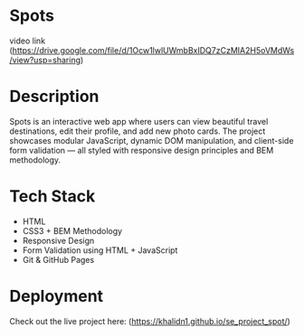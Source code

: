 # Spots
video link (https://drive.google.com/file/d/1Ocw1lwlUWmbBxIDQ7zCzMIA2H5oVMdWs/view?usp=sharing)

# Description
Spots is an interactive web app where users can view beautiful travel destinations, edit their profile, and add new photo cards. The project showcases modular JavaScript, dynamic DOM manipulation, and client-side form validation — all styled with responsive design principles and BEM methodology.

# Tech Stack
- HTML
- CSS3 + BEM Methodology
- Responsive Design
- Form Validation using HTML + JavaScript
- Git & GitHub Pages

# Deployment 
Check out the live project here:
(https://khalidn1.github.io/se_project_spot/)